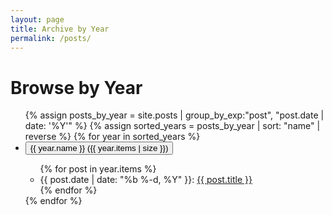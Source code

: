 ```yaml
---
layout: page
title: Archive by Year
permalink: /posts/
---
```

<link rel="stylesheet" href="{{ '/assets/css/year-style.css' }}">

# Browse by Year

<ul class="year-list">
{% assign posts_by_year = site.posts | group_by_exp:"post", "post.date | date: '%Y'" %}
{% assign sorted_years = posts_by_year | sort: "name" | reverse %}
{% for year in sorted_years %}
  <li class="year-section">
    <button class="year-toggle" onclick="toggleYear('{{ year.name }}')">
      {{ year.name }} ({{ year.items | size }})
    </button>
    <div id="{{ year.name }}" class="post-container hidden" data-year="{{ year.name }}">
      <ul class="post-list">
        {% for post in year.items %}
          <li>
            {{ post.date | date: "%b %-d, %Y" }}: 
            <a href="{{ post.url | prepend: site.baseurl }}">{{ post.title }}</a>
          </li>
        {% endfor %}
      </ul>
      <div class="pagination-controls"></div>
    </div>
  </li>
{% endfor %}
</ul>

<script src="{{ '/assets/js/year-pagination.js' }}"></script>
